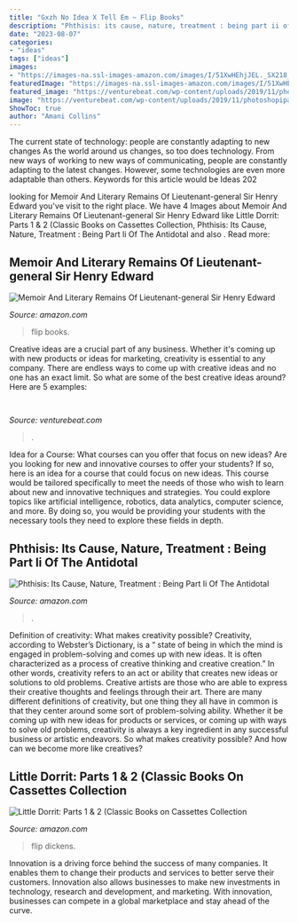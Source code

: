 ```yaml
---
title: "Gxzh No Idea X Tell Em ~ Flip Books"
description: "Phthisis: its cause, nature, treatment : being part ii of the antidotal"
date: "2023-08-07"
categories:
- "ideas"
tags: ["ideas"]
images:
- "https://images-na.ssl-images-amazon.com/images/I/51XwHEhjJEL._SX218_BO1,204,203,200_QL40_.jpg"
featuredImage: "https://images-na.ssl-images-amazon.com/images/I/51XwHEhjJEL._SX218_BO1,204,203,200_QL40_.jpg"
featured_image: "https://venturebeat.com/wp-content/uploads/2019/11/photoshopipad.jpg"
image: "https://venturebeat.com/wp-content/uploads/2019/11/photoshopipad.jpg"
ShowToc: true
author: "Amani Collins"
---
```



The current state of technology: people are constantly adapting to new changes
As the world around us changes, so too does technology. From new ways of working to new ways of communicating, people are constantly adapting to the latest changes. However, some technologies are even more adaptable than others. Keywords for this article would be Ideas 202
	

		
looking for Memoir And Literary Remains Of Lieutenant-general Sir Henry Edward you've visit to the right place. We have 4 Images about Memoir And Literary Remains Of Lieutenant-general Sir Henry Edward like Little Dorrit: Parts 1 &amp; 2 (Classic Books on Cassettes Collection, Phthisis: Its Cause, Nature, Treatment : Being Part Ii Of The Antidotal and also . Read more:
		
    
## Memoir And Literary Remains Of Lieutenant-general Sir Henry Edward

<img loading=lazy src="https://images-na.ssl-images-amazon.com/images/I/51XwHEhjJEL._SX218_BO1,204,203,200_QL40_.jpg" onerror="this.onerror=null;this.src='https://tse3.mm.bing.net/th?id=OIP.IXJU-gOPb6he97d9WGZQFAAAAA&amp;pid=15.1';" alt="Memoir And Literary Remains Of Lieutenant-general Sir Henry Edward">

_Source: amazon.com_

>flip books. 

	

Creative ideas are a crucial part of any business. Whether it's coming up with new products or ideas for marketing, creativity is essential to any company. There are endless ways to come up with creative ideas and no one has an exact limit. So what are some of the best creative ideas around? Here are 5 examples: 

    
## 

<img loading=lazy src="https://venturebeat.com/wp-content/uploads/2019/11/photoshopipad.jpg" onerror="this.onerror=null;this.src='https://tse4.mm.bing.net/th?id=OIP.z0Cxihs-U0tIJIaoh2pT5AHaFw&amp;pid=15.1';" alt="">

_Source: venturebeat.com_

>. 

	

Idea for a Course: What courses can you offer that focus on new ideas?
Are you looking for new and innovative courses to offer your students? If so, here is an idea for a course that could focus on new ideas. This course would be tailored specifically to meet the needs of those who wish to learn about new and innovative techniques and strategies. You could explore topics like artificial intelligence, robotics, data analytics, computer science, and more. By doing so, you would be providing your students with the necessary tools they need to explore these fields in depth.

    
## Phthisis: Its Cause, Nature, Treatment : Being Part Ii Of The Antidotal

<img loading=lazy src="https://images-na.ssl-images-amazon.com/images/I/51R3GzuEOnL._SX218_BO1,204,203,200_QL40_.jpg" onerror="this.onerror=null;this.src='https://tse3.mm.bing.net/th?id=OIP.IgJqj-0fvuwMQvARYKgDwADaEd&amp;pid=15.1';" alt="Phthisis: Its Cause, Nature, Treatment : Being Part Ii Of The Antidotal">

_Source: amazon.com_

>. 

	

Definition of creativity: What makes creativity possible?
Creativity, according to Webster’s Dictionary, is a “ state of being in which the mind is engaged in problem-solving and comes up with new ideas. It is often characterized as a process of creative thinking and creative creation.” In other words, creativity refers to an act or ability that creates new ideas or solutions to old problems. Creative artists are those who are able to express their creative thoughts and feelings through their art.
There are many different definitions of creativity, but one thing they all have in common is that they center around some sort of problem-solving ability. Whether it be coming up with new ideas for products or services, or coming up with ways to solve old problems, creativity is always a key ingredient in any successful business or artistic endeavors. So what makes creativity possible? And how can we become more like creatives?

    
## Little Dorrit: Parts 1 &amp; 2 (Classic Books On Cassettes Collection

<img loading=lazy src="https://images-na.ssl-images-amazon.com/images/I/41u204QhmfL._SX218_BO1,204,203,200_QL40_.jpg" onerror="this.onerror=null;this.src='https://tse2.mm.bing.net/th?id=OIP.lFN40GgoB5348d6zCeYadQAAAA&amp;pid=15.1';" alt="Little Dorrit: Parts 1 &amp; 2 (Classic Books on Cassettes Collection">

_Source: amazon.com_

>flip dickens. 

	

Innovation is a driving force behind the success of many companies. It enables them to change their products and services to better serve their customers. Innovation also allows businesses to make new investments in technology, research and development, and marketing. With innovation, businesses can compete in a global marketplace and stay ahead of the curve.

